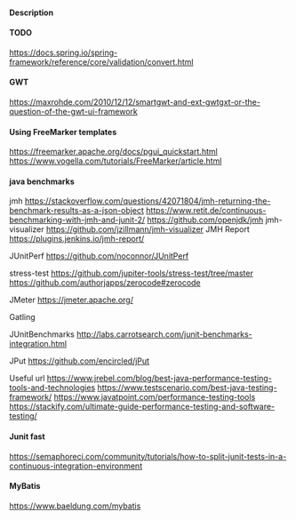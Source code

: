 #### Description

#### TODO

https://docs.spring.io/spring-framework/reference/core/validation/convert.html

#### GWT

https://maxrohde.com/2010/12/12/smartgwt-and-ext-gwtgxt-or-the-question-of-the-gwt-ui-framework

#### Using FreeMarker templates

https://freemarker.apache.org/docs/pgui_quickstart.html
https://www.vogella.com/tutorials/FreeMarker/article.html

#### java benchmarks

jmh
https://stackoverflow.com/questions/42071804/jmh-returning-the-benchmark-results-as-a-json-object
https://www.retit.de/continuous-benchmarking-with-jmh-and-junit-2/
https://github.com/openjdk/jmh
jmh-visualizer
https://github.com/jzillmann/jmh-visualizer
JMH Report
https://plugins.jenkins.io/jmh-report/

JUnitPerf
https://github.com/noconnor/JUnitPerf

stress-test
https://github.com/jupiter-tools/stress-test/tree/master
https://github.com/authorjapps/zerocode#zerocode

JMeter
https://jmeter.apache.org/

Gatling

JUnitBenchmarks
http://labs.carrotsearch.com/junit-benchmarks-integration.html

JPut
https://github.com/encircled/jPut

Useful url
https://www.jrebel.com/blog/best-java-performance-testing-tools-and-technologies
https://www.testscenario.com/best-java-testing-framework/
https://www.javatpoint.com/performance-testing-tools
https://stackify.com/ultimate-guide-performance-testing-and-software-testing/

#### Junit fast

https://semaphoreci.com/community/tutorials/how-to-split-junit-tests-in-a-continuous-integration-environment

#### MyBatis

https://www.baeldung.com/mybatis